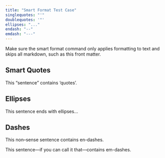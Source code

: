 ```yaml
---
title: "Smart Format Test Case"
singlequotes: "'"
doublequotes: '"'
ellipses: "..."
endash: "--"
emdash: "---"
---
```


Make sure the smart format command only applies formatting to text and skips all markdown, such as this front matter.

## Smart Quotes

This “sentence” contains ‘quotes’.

## Ellipses

This sentence ends with ellipses…

## Dashes

This non–sense sentence contains en-dashes.

This sentence—if you can call it that—contains em-dashes.

